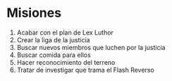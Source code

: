 # Misiones

1. Acabar con el plan de Lex Luthor
2. Crear la liga de la justicia
3. Buscar nuevos miembros que luchen por la justicia
4. Buscar comida para ellos
5. Hacer reconocimiento del terreno
6. Tratar de investigar que trama el Flash Reverso
